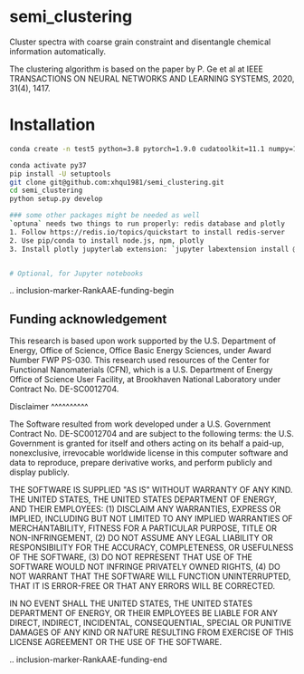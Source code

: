 # semi_clustering
Cluster spectra with coarse grain constraint and disentangle chemical information automatically.

The clustering algorithm is based on the paper by P. Ge et al at IEEE TRANSACTIONS ON NEURAL NETWORKS AND LEARNING SYSTEMS, 2020, 31(4), 1417.

# Installation

```bash
conda create -n test5 python=3.8 pytorch=1.9.0 cudatoolkit=11.1 numpy=1.21.1 torchvision tomli -c nvidia -c pytorch -c conda-forge

conda activate py37
pip install -U setuptools
git clone git@github.com:xhqu1981/semi_clustering.git
cd semi_clustering
python setup.py develop

### some other packages might be needed as well 
`optuna` needs two things to run properly: redis database and plotly
1. Follow https://redis.io/topics/quickstart to install redis-server
2. Use pip/conda to install node.js, npm, plotly 
3. Install plotly jupyterlab extension: `jupyter labextension install @jupyter-widgets/jupyterlab-manager jupyterlab-plotly`


# Optional, for Jupyter notebooks
```

.. inclusion-marker-RankAAE-funding-begin

Funding acknowledgement
-----------------------
This research is based upon work supported by the U.S. Department of Energy, Office of Science, Office Basic Energy Sciences, under Award Number FWP PS-030. This research used resources of the Center for Functional Nanomaterials (CFN), which is a U.S. Department of Energy Office of Science User Facility, at Brookhaven National Laboratory under Contract No. DE-SC0012704.

Disclaimer
^^^^^^^^^^

The Software resulted from work developed under a U.S. Government Contract No. DE-SC0012704 and are subject to the following terms: the U.S. Government is granted for itself and others acting on its behalf a paid-up, nonexclusive, irrevocable worldwide license in this computer software and data to reproduce, prepare derivative works, and perform publicly and display publicly.

THE SOFTWARE IS SUPPLIED "AS IS" WITHOUT WARRANTY OF ANY KIND. THE UNITED STATES, THE UNITED STATES DEPARTMENT OF ENERGY, AND THEIR EMPLOYEES: (1) DISCLAIM ANY WARRANTIES, EXPRESS OR IMPLIED, INCLUDING BUT NOT LIMITED TO ANY IMPLIED WARRANTIES OF MERCHANTABILITY, FITNESS FOR A PARTICULAR PURPOSE, TITLE OR NON-INFRINGEMENT, (2) DO NOT ASSUME ANY LEGAL LIABILITY OR RESPONSIBILITY FOR THE ACCURACY, COMPLETENESS, OR USEFULNESS OF THE SOFTWARE, (3) DO NOT REPRESENT THAT USE OF THE SOFTWARE WOULD NOT INFRINGE PRIVATELY OWNED RIGHTS, (4) DO NOT WARRANT THAT THE SOFTWARE WILL FUNCTION UNINTERRUPTED, THAT IT IS ERROR-FREE OR THAT ANY ERRORS WILL BE CORRECTED.

IN NO EVENT SHALL THE UNITED STATES, THE UNITED STATES DEPARTMENT OF ENERGY, OR THEIR EMPLOYEES BE LIABLE FOR ANY DIRECT, INDIRECT, INCIDENTAL, CONSEQUENTIAL, SPECIAL OR PUNITIVE DAMAGES OF ANY KIND OR NATURE RESULTING FROM EXERCISE OF THIS LICENSE AGREEMENT OR THE USE OF THE SOFTWARE.

.. inclusion-marker-RankAAE-funding-end